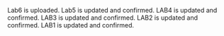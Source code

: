 Lab6 is uploaded.
Lab5 is updated and confirmed.
LAB4 is updated and confirmed.
LAB3 is updated and confirmed.
LAB2 is updated and confirmed.
LAB1 is updated and confirmed.
